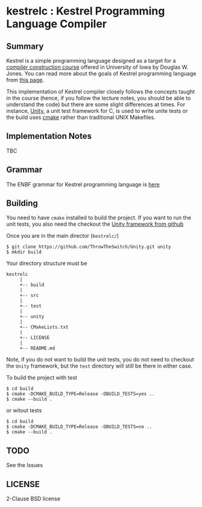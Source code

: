 # kestrelc : Kestrel Programming Language Compiler

## Summary
Kestrel is a simple programming language designed as a target for a [compiler construction course](http://homepage.divms.uiowa.edu/~jones/compiler/) offered in University of Iowa by Douglas W. Jones. You can read more about the goals of Kestrel programming language from [this page](http://homepage.divms.uiowa.edu/~jones/compiler/kestrel/goals.shtml).

This implementation of Kestrel compiler closely follows the concepts taught in the course (hence, if you follow the lecture notes, you should be able to understand the code) but there are some slight differences at times. For instance, [Unity](http://www.throwtheswitch.org/unity), a unit test framework for C, is used to write unite tests or the build uses [cmake](https://cmake.org/overview/) rather than traditional UNIX Makefiles.

## Implementation Notes
TBC

## Grammar 
The ENBF grammar for Kestrel programming language is [here](http://homepage.divms.uiowa.edu/~jones/compiler/kestrel/kestrelEBNF.txt)

## Building
You need to have `cmake` installed to build the project. If you want to run the unit tests, you also need the checkout the [Unity framework from github](https://github.com/ThrowTheSwitch/Unity)

Once you are in the main director (`kestrelc/`)

```
$ git clone https://github.com/ThrowTheSwitch/Unity.git unity
$ mkdir build
```

Your directory structure must be 

```
kestrelc
     |
     +-- build
     |
     +-- src
     |
     +-- test
     |
     +-- unity
     |
     +-- CMakeLists.txt
     |
     +-- LICENSE
     |
     +-- README.md
```

Note, if you do not want to build the unit tests, you do not need to checkout the `Unity` framework, but the `test` directory will still be there in either case.

To build the project with test

```
$ cd build
$ cmake -DCMAKE_BUILD_TYPE=Release -DBUILD_TESTS=yes ..
$ cmake --build .
```

or witout tests

```
$ cd build
$ cmake -DCMAKE_BUILD_TYPE=Release -DBUILD_TESTS=no ..
$ cmake --build .
```

## TODO
See the Issues

## LICENSE
2-Clause BSD license
